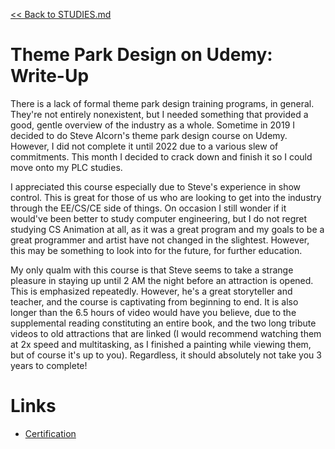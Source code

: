 [<< Back to STUDIES.md](../../STUDIES.md)
# Theme Park Design on Udemy: Write-Up

There is a lack of formal theme park design training programs, in general. They're not entirely nonexistent, but I needed something that provided a good, gentle overview of the industry as a whole. Sometime in 2019 I decided to do Steve Alcorn's theme park design course on Udemy. However, I did not complete it until 2022 due to a various slew of commitments. This month I decided to crack down and finish it so I could move onto my PLC studies. 

I appreciated this course especially due to Steve's experience in show control. This is great for those of us who are looking to get into the industry through the EE/CS/CE side of things. On occasion I still wonder if it would've been better to study computer engineering, but I do not regret studying CS Animation at all, as it was a great program and my goals to be a great programmer and artist have not changed in the slightest. However, this may be something to look into for the future, for further education. 

My only qualm with this course is that Steve seems to take a strange pleasure in staying up until 2 AM the night before an attraction is opened. This is emphasized repeatedly. However, he's a great storyteller and teacher, and the course is captivating from beginning to end. It is also longer than the 6.5 hours of video would have you believe, due to the supplemental reading constituting an entire book, and the two long tribute videos to old attractions that are linked (I would recommend watching them at 2x speed and multitasking, as I finished a painting while viewing them, but of course it's up to you). Regardless, it should absolutely not take you 3 years to complete! 

# Links
- [Certification](https://udemy-certificate.s3.amazonaws.com/image/UC-ce4f1422-cfac-47e5-955d-91958a7f0776.jpg)
